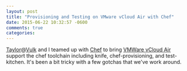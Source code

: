 ```yaml
---
layout: post
title: "Provisioning and Testing on VMware vCloud Air with Chef"
date: 2015-06-22 10:32:57 -0600
comments: true
categories: 
---
```


[Taylor](https://github.com/taylor)@[Vulk](http://vulk.co) and I teamed up with [Chef](http://chef.io) to bring [VMWare vCloud Air](http://vcloud.vmware.com/) support the chef toolchain including knife, chef-provisioning, and test-kitchen. It's been a bit tricky with a few gotchas that we've work around.
